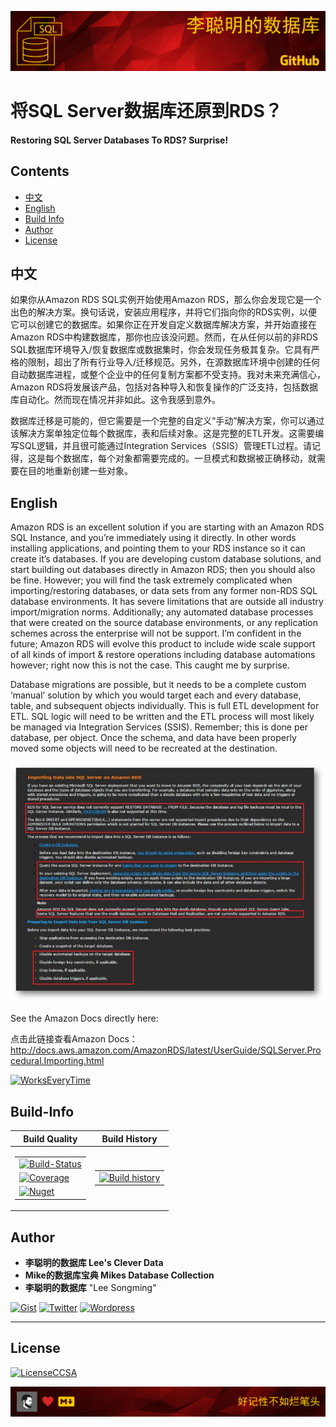 ![CLEVER DATA GIT REPO](https://raw.githubusercontent.com/LiCongMingDeShujuku/git-resources/master/0-clever-data-github.png "李聪明的数据库")

# 将SQL Server数据库还原到RDS？
#### Restoring SQL Server Databases To RDS? Surprise!

## Contents

- [中文](#中文)
- [English](#English)
- [Build Info](#Build-Info)
- [Author](#Author)
- [License](#License) 


## 中文
如果你从Amazon RDS SQL实例开始使用Amazon RDS，那么你会发现它是一个出色的解决方案。换句话说，安装应用程序，并将它们指向你的RDS实例，以便它可以创建它的数据库。如果你正在开发自定义数据库解决方案，并开始直接在Amazon RDS中构建数据库，那你也应该没问题。然而，在从任何以前的非RDS SQL数据库环境导入/恢复数据库或数据集时，你会发现任务极其复杂。它具有严格的限制，超出了所有行业导入/迁移规范。另外，在源数据库环境中创建的任何自动数据库进程，或整个企业中的任何复制方案都不受支持。我对未来充满信心，Amazon RDS将发展该产品，包括对各种导入和恢复操作的广泛支持，包括数据库自动化。然而现在情况并非如此。这令我感到意外。

数据库迁移是可能的，但它需要是一个完整的自定义“手动”解决方案，你可以通过该解决方案单独定位每个数据库，表和后续对象。这是完整的ETL开发。这需要编写SQL逻辑，并且很可能通过Integration Services（SSIS）管理ETL过程。请记得，这是每个数据库，每个对象都需要完成的。一旦模式和数据被正确移动，就需要在目的地重新创建一些对象。

## English
Amazon RDS is an excellent solution if you are starting with an Amazon RDS SQL Instance, and you’re immediately using it directly. In other words installing applications, and pointing them to your RDS instance so it can create it’s databases. If you are developing custom database solutions, and start building out databases directly in Amazon RDS; then you should also be fine. However; you will find the task extremely complicated when importing/restoring databases, or data sets from any former non-RDS SQL database environments. It has severe limitations that are outside all industry import/migration norms. Additionally; any automated database processes that were created on the source database environments, or any replication schemes across the enterprise will not be support. I’m confident in the future; Amazon RDS will evolve this product to include wide scale support of all kinds of import & restore operations including database automations however; right now this is not the case. This caught me by surprise.

Database migrations are possible, but it needs to be a complete custom ‘manual’ solution by which you would target each and every database, table, and subsequent objects individually. This is full ETL development for ETL. SQL logic will need to be written and the ETL process will most likely be managed via Integration Services (SSIS). Remember; this is done per database, per object. Once the schema, and data have been properly moved some objects will need to be recreated at the destination.

![#](images/Restoring-SQL-Server-Databases-To-RDS-Surprise-01.png?raw=true "#")

See the Amazon Docs directly here: 

点击此链接查看Amazon Docs：
http://docs.aws.amazon.com/AmazonRDS/latest/UserGuide/SQLServer.Procedural.Importing.html


[![WorksEveryTime](https://forthebadge.com/images/badges/60-percent-of-the-time-works-every-time.svg)](https://shitday.de/)

## Build-Info

| Build Quality | Build History |
|--|--|
|<table><tr><td>[![Build-Status](https://ci.appveyor.com/api/projects/status/pjxh5g91jpbh7t84?svg?style=flat-square)](#)</td></tr><tr><td>[![Coverage](https://coveralls.io/repos/github/tygerbytes/ResourceFitness/badge.svg?style=flat-square)](#)</td></tr><tr><td>[![Nuget](https://img.shields.io/nuget/v/TW.Resfit.Core.svg?style=flat-square)](#)</td></tr></table>|<table><tr><td>[![Build history](https://buildstats.info/appveyor/chart/tygerbytes/resourcefitness)](#)</td></tr></table>|

## Author

- **李聪明的数据库 Lee's Clever Data**
- **Mike的数据库宝典 Mikes Database Collection**
- **李聪明的数据库** "Lee Songming"

[![Gist](https://img.shields.io/badge/Gist-李聪明的数据库-<COLOR>.svg)](https://gist.github.com/congmingshuju)
[![Twitter](https://img.shields.io/badge/Twitter-mike的数据库宝典-<COLOR>.svg)](https://twitter.com/mikesdatawork?lang=en)
[![Wordpress](https://img.shields.io/badge/Wordpress-mike的数据库宝典-<COLOR>.svg)](https://mikesdatawork.wordpress.com/)

---
## License
[![LicenseCCSA](https://img.shields.io/badge/License-CreativeCommonsSA-<COLOR>.svg)](https://creativecommons.org/share-your-work/licensing-types-examples/)

![Lee Songming](https://raw.githubusercontent.com/LiCongMingDeShujuku/git-resources/master/1-clever-data-github.png "李聪明的数据库")

